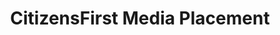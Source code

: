 ---
layout: project
title:  CitizensFirst Media Placement
client: CitizensFirst Credit Union
thumbnail: citizensfirst-thumbnail.jpg
tags:
- Media Buying
---
